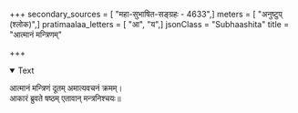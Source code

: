 +++
secondary_sources = [ "महा-सुभाषित-सङ्ग्रहः - 4633",]
meters = [ "अनुष्टुप् (श्लोक)",]
pratimaalaa_letters = [ "आ", "य",]
jsonClass = "Subhaashita"
title = "आत्मानं मन्त्रिणम्"

+++

<details open><summary>Text</summary>

आत्मानं मन्त्रिणं दूतम् अमात्यवचनं क्रमम्।  
आकारं ब्रुवते षष्ठम् एतावान् मन्त्रनिश्चयः॥
</details>
